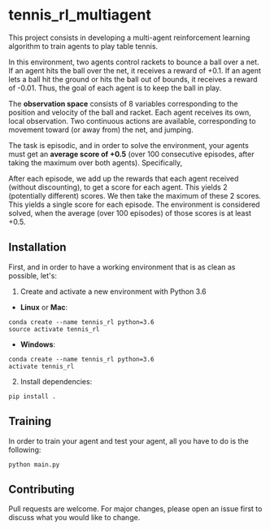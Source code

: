 # tennis_rl_multiagent
This project consists in developing a multi-agent reinforcement learning algorithm to train agents to play table tennis.

In this environment, two agents control rackets to bounce a ball over a net. If an agent hits the ball over the net, it receives a reward of +0.1. If an agent lets a ball hit the ground or hits the ball out of bounds, it receives a reward of -0.01. Thus, the goal of each agent is to keep the ball in play.

The **observation space** consists of 8 variables corresponding to the position and velocity of the ball and racket. Each agent receives its own, local observation. Two continuous actions are available, corresponding to movement toward (or away from) the net, and jumping.

The task is episodic, and in order to solve the environment, your agents must get an **average score of +0.5** (over 100 consecutive episodes, after taking the maximum over both agents). Specifically,

After each episode, we add up the rewards that each agent received (without discounting), to get a score for each agent. This yields 2 (potentially different) scores. We then take the maximum of these 2 scores.
This yields a single score for each episode.
The environment is considered solved, when the average (over 100 episodes) of those scores is at least +0.5.
## Installation
First, and in order to have a working environment that is as clean as possible, let's:
1. Create and activate a new environment with Python 3.6
- __Linux__ or __Mac__:
```
conda create --name tennis_rl python=3.6
source activate tennis_rl
```
- __Windows__:
```
conda create --name tennis_rl python=3.6
activate tennis_rl
```
2. Install dependencies:

```
pip install .
```

## Training

In order to train your agent and test your agent, all you have to do is the following:

```
python main.py
```


## Contributing
Pull requests are welcome. For major changes, please open an issue first to discuss what you would like to change.
